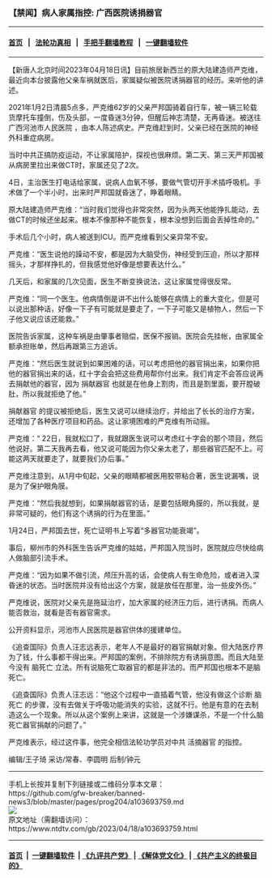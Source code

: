 ### 【禁闻】病人家属指控: 广西医院诱捐器官
------------------------

#### [首页](https://github.com/gfw-breaker/banned-news3/blob/master/README.md) &nbsp;&nbsp;|&nbsp;&nbsp; [法轮功真相](https://github.com/begood0513/basic/blob/master/README.md)  &nbsp;&nbsp;|&nbsp;&nbsp; [手把手翻墙教程](https://github.com/gfw-breaker/guides/wiki)  &nbsp;&nbsp;|&nbsp;&nbsp; [一键翻墙软件](https://github.com/gfw-breaker/nogfw/blob/master/README.md)  



<hr/>






<div><div class="post_content" itemprop="articleBody">
 <p>
  【新唐人北京时间2023年04月18日讯】目前旅居新西兰的原大陆建造师严克维，最近向本台披露他父亲车祸就医后，家属疑似被医院诱捐器官的经历。来听他的讲述。
 </p>
 <p>
  2021年1月2日清晨5点多，严克维62岁的父亲严邦国骑着自行车，被一辆三轮载货摩托车撞倒，伤及头部，一度昏迷3分钟，但醒后神志清楚，无再昏迷。被送往
  <ok href="https://www.ntdtv.com/gb/广西河池市人民医院.htm">
   广西河池市人民医院
  </ok>
  ，由本人陈述病史。严克维赶到时，父亲已经在医院的神经外科重症病房。
 </p>
 <p>
  当时中共正搞防疫运动，不让家属陪护，探视也很麻烦。第二天、第三天严邦国被从病房里拉出来做CT时，家属还见了2次。
 </p>
 <p>
  4日，主治医生打电话给家属，说病人血氧不够，要做气管切开手术插呼吸机。手术做了一个半小时，出来时严邦国就昏迷了，睁着眼睛。
 </p>
 <p>
  原大陆建造师严克维：“当时我们觉得也非常突然，因为头两天他能挣扎能动，去做CT的时候还坐起来。根本不像那种不能恢复，根本没想到后面会丢掉性命的。”
 </p>
 <p>
  手术后几个小时，病人被送到ICU。而严克维看到父亲异常不安。
 </p>
 <p>
  严克维：“医生说他的躁动不安，都是因为大脑受伤，神经受到压迫，所以才那样摇头，才那样挣扎的，但我感觉他好像是想要表达什么。”
 </p>
 <p>
  几天后，和家属的几次见面，医生不断变换说法，这让家属觉得很反常。
 </p>
 <p>
  严克维：“同一个医生。他病情倒是讲不出什么能够在病情上的重大变化，但是可以说出那种话，好像一下子有可能就是要走了，一下子可能又是植物人，然后一下子他又说应该还能救。”
 </p>
 <p>
  医院告诉家属，这种车祸是由肇事者赔偿，医保不报销。医院会先挂帐，由家属全额承担账单，然后再跟第三方追诉。
 </p>
 <p>
  严克维：“然后医生就说到如果困难的话，可以考虑把他的器官捐出来，如果你把他的器官捐出来的话，红十字会会把这些费用帮你付出来。我们肯定不会答应说再去捐献他的器官，因为
  <ok href="https://www.ntdtv.com/gb/捐献器官.htm">
   捐献器官
  </ok>
  也就是在他身上割肉，而且是割里面，要开膛破肚，所以我就拒绝了他。”
 </p>
 <p>
  <ok href="https://www.ntdtv.com/gb/捐献器官.htm">
   捐献器官
  </ok>
  的提议被拒绝后，医生又说可以继续治疗，并给出了长长的治疗方案，还增加了各种医疗项目和药品。这让家境困难的严克维有所动摇。
 </p>
 <p>
  严克维：“ 22日，我就松口了，我就跟医生说可以考虑红十字会的那个项目，然后他说好。第二天我再去看，他又说可能因为你父亲太老了，那些器官匹配不上。可能这两天就要走了，就要我们办后事。”
 </p>
 <p>
  严克维注意到，从1月中旬起，父亲的眼睛都被医用胶带粘合著，医生说漏嘴，说是为了保护眼角膜。
 </p>
 <p>
  严克维：“然后我就想到，如果捐献器官的话，是要包括眼角膜的，所以我就，是非常可疑的，他们有这个诱捐的行为在里面。”
 </p>
 <p>
  1月24日，严邦国去世，死亡证明书上写着“多器官功能衰竭”。
 </p>
 <p>
  事后，柳州市的外科医生告诉严克维的姑姑，严邦国入院当时，医院就应尽快给病人做脑部引流手术。
 </p>
 <p>
  严克维：“因为如果不做引流，颅压升高的话，会使病人有生命危险，或者进入深昏迷的状态。当时医院并没有给出这个方案，就是放任在那里，治一些皮外伤。”
 </p>
 <p>
  严克维说，医院对父亲先是拖延治疗，加大家属的经济压力后，进行诱捐。而病人能否救治，就看是否有器官需求。
 </p>
 <p>
  公开资料显示，河池市人民医院是器官供体的援建单位。
 </p>
 <p>
  《追查国际》负责人汪志远表示，老年人不是最好的器官捐献对象。但大陆医疗界为了钱，什么事都干得出来。严邦国的案例，不排除院方有诱捐意图。而且大陆至今没有
  <ok href="https://www.ntdtv.com/gb/脑死亡.htm">
   脑死亡
  </ok>
  立法。所有说脑死亡取器官的都是非法的。而严邦国也根本不是脑死亡。
 </p>
 <p>
  《追查国际》负责人汪志远：“他这个过程中一直插着气管，他没有做这个诊断
  <ok href="https://www.ntdtv.com/gb/脑死亡.htm">
   脑死亡
  </ok>
  的步骤，没有去做关于呼吸功能消失的实验，这就不行。他是有意的在去制造这么一个现象。所以从这个案例上来讲，这就是一个涉嫌谋杀，不是一个什么脑死亡器官捐献的问题了。”
 </p>
 <p>
  严克维表示，经过这件事，他完全相信法轮功学员对中共
  <ok href="https://www.ntdtv.com/gb/活摘器官.htm">
   活摘器官
  </ok>
  的指控。
 </p>
 <p>
  编辑/王子琦 采访/常春、李圆明 后制/钟元
 </p>
 <div class="single_ad">
 </div>
</div>
</div>
<hr/>
手机上长按并复制下列链接或二维码分享本文章：<br/>
https://github.com/gfw-breaker/banned-news3/blob/master/pages/prog204/a103693759.md <br/>
<a href='https://github.com/gfw-breaker/banned-news3/blob/master/pages/prog204/a103693759.md'><img src='https://github.com/gfw-breaker/banned-news3/blob/master/pages/prog204/a103693759.md.png'/></a> <br/>
原文地址（需翻墙访问）：https://www.ntdtv.com/gb/2023/04/18/a103693759.html


------------------------
#### [首页](https://github.com/gfw-breaker/banned-news3/blob/master/README.md) &nbsp;|&nbsp; [一键翻墙软件](https://github.com/gfw-breaker/nogfw/blob/master/README.md) &nbsp;| [《九评共产党》](https://github.com/gfw-breaker/9ping.md/blob/master/README.md#九评之一评共产党是什么) | [《解体党文化》](https://github.com/gfw-breaker/jtdwh.md/blob/master/README.md) | [《共产主义的终极目的》](https://github.com/gfw-breaker/gczydzjmd.md/blob/master/README.md)


<img src='http://gfw-breaker.win/banned-news3/pages/prog204/a103693759.md' width='0px' height='0px'/>